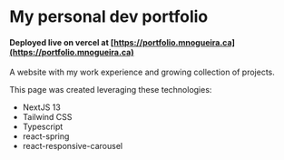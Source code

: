 # My personal dev portfolio

#### Deployed live on vercel at [https://portfolio.mnogueira.ca](https://portfolio.mnogueira.ca)

A website with my work experience and growing collection of projects.

This page was created leveraging these technologies:

- NextJS 13
- Tailwind CSS
- Typescript
- react-spring
- react-responsive-carousel
